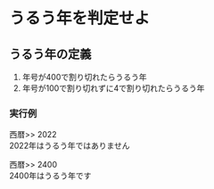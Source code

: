 # うるう年を判定せよ

## うるう年の定義
1. 年号が400で割り切れたらうるう年
2. 年号が100で割り切れずに4で割り切れたらうるう年

### 実行例
西暦>> 2022  
2022年はうるう年ではありません

西暦>> 2400  
2400年はうるう年です
